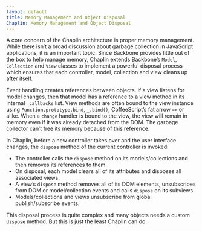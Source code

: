 ```yaml
---
layout: default
title: Memory Management and Object Disposal
Chaplin: Memory Management and Object Disposal
---
```


A core concern of the Chaplin architecture is proper memory management. While there isn’t a broad discussion about garbage collection in JavaScript applications, it is an important topic. Since Backbone provides little out of the box to help manage memory, Chaplin extends Backbone’s `Model`, `Collection` and `View` classes to implement a powerful disposal process which ensures that each controller, model, collection and view cleans up after itself.

Event handling creates references between objects. If a view listens for model changes, then that model has a reference to a view method in its internal `_callbacks` list. View methods are often bound to the view instance using `Function.prototype.bind`, `_.bind()`, CoffeeScript’s fat arrow `=>` or alike. When a `change` handler is bound to the view, the view will remain in memory even if it was already detached from the DOM. The garbage collector can’t free its memory because of this reference.

In Chaplin, before a new controller takes over and the user interface changes, the `dispose` method of the current controller is invoked:

* The controller calls the `dispose` method on its models/collections and then removes its references to them.
* On disposal, each model clears all of its attributes and disposes all associated views.
* A view’s `dispose` method removes all of its DOM elements, unsubscribes from DOM or model/collection events and calls `dispose` on its subviews.
* Models/collections and views unsubscribe from global publish/subscribe events.

This disposal process is quite complex and many objects needs a custom `dispose` method. But this is just the least Chaplin can do.
